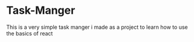 # Task-Manger
This is a very simple task manger i made as a project to learn how to use the basics of react
